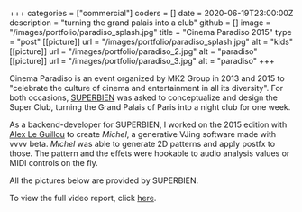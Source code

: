 +++
categories = ["commercial"]
coders = []
date = 2020-06-19T23:00:00Z
description = "turning the grand palais into a club"
github = []
image = "/images/portfolio/paradiso_splash.jpg"
title = "Cinema Paradiso 2015"
type = "post"
[[picture]]
url = "/images/portfolio/paradiso_splash.jpg"
alt = "kids"
[[picture]]
url = "/images/portfolio/paradiso_2.jpg"
alt = "paradiso"
[[picture]]
url = "/images/portfolio/paradiso_3.jpg"
alt = "paradiso"
+++

Cinema Paradiso is an event organized by MK2 Group in 2013 and 2015 to "celebrate the culture of cinema and entertainment in all its diversity". For both occasions, [SUPERBIEN](https://www.superbien.studio/work/cinema-paradiso-superclub) was asked to conceptualize and design the Super Club, turning the Grand Palais of Paris into a night club for one week.

As a backend-developer for SUPERBIEN, I worked on the 2015 edition with [Alex Le Guillou](https://alexleguillou.com/) to create _Michel_, a generative VJing software made with vvvv beta. _Michel_ was able to generate 2D patterns and apply postfx to those. The pattern and the effets were hookable to audio analysis values or MIDI controls on the fly.

All the pictures below are provided by SUPERBIEN.

To view the full video report, click [here](https://vimeo.com/289500127).